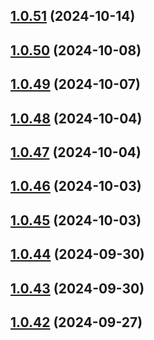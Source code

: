 ## [1.0.51](https://github.com/binary-braids/github-actions-runner/compare/v1.0.50...v1.0.51) (2024-10-14)



## [1.0.50](https://github.com/binary-braids/github-actions-runner/compare/v1.0.49...v1.0.50) (2024-10-08)



## [1.0.49](https://github.com/binary-braids/github-actions-runner/compare/v1.0.48...v1.0.49) (2024-10-07)



## [1.0.48](https://github.com/binary-braids/github-actions-runner/compare/v1.0.47...v1.0.48) (2024-10-04)



## [1.0.47](https://github.com/binary-braids/github-actions-runner/compare/v1.0.46...v1.0.47) (2024-10-04)



## [1.0.46](https://github.com/binary-braids/github-actions-runner/compare/v1.0.45...v1.0.46) (2024-10-03)



## [1.0.45](https://github.com/binary-braids/github-actions-runner/compare/v1.0.44...v1.0.45) (2024-10-03)



## [1.0.44](https://github.com/binary-braids/github-actions-runner/compare/v1.0.43...v1.0.44) (2024-09-30)



## [1.0.43](https://github.com/binary-braids/github-actions-runner/compare/v1.0.42...v1.0.43) (2024-09-30)



## [1.0.42](https://github.com/binary-braids/github-actions-runner/compare/v1.0.41...v1.0.42) (2024-09-27)



